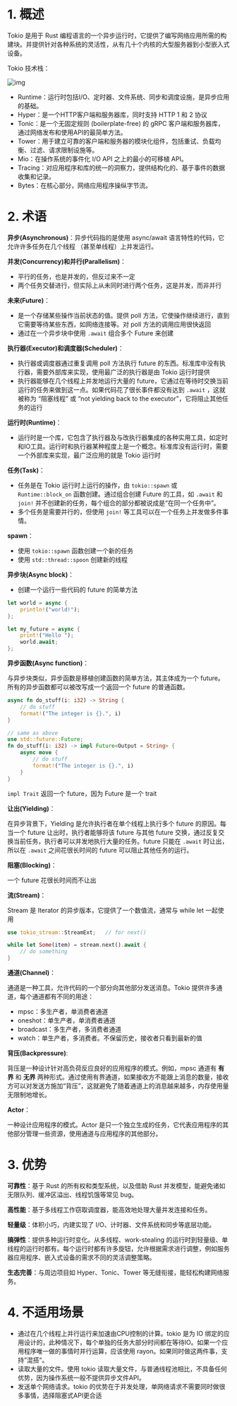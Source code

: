 # 1. 概述

Tokio 是用于 Rust 编程语言的一个异步运行时，它提供了编写网络应用所需的构建块。并提供针对各种系统的灵活性，从有几十个内核的大型服务器到小型嵌入式设备。



Tokio 技术栈：

![img](https://cdn.jsdelivr.net/gh/elihe2011/bedgraph@master/rust/tokio-stack.jpg)

- Runtime：运行时包括I/O、定时器、文件系统、同步和调度设施，是异步应用的基础。
- Hyper：是一个HTTP客户端和服务器库，同时支持 HTTP 1 和 2 协议
- Tonic：是一个无固定规则 (boilerplate-free) 的 gRPC 客户端和服务器库，通过网络发布和使用API的最简单方法。
- Tower：用于建立可靠的客户端和服务器的模块化组件，包括重试、负载均衡、过滤、请求限制设施等。
- Mio：在操作系统的事件化 I/O API 之上的最小的可移植 API。
- Tracing：对应用程序和库的统一的洞察力，提供结构化的、基于事件的数据收集和记录。
- Bytes：在核心部分，网络应用程序操纵字节流。



# 2. 术语

**异步(Asynchronous)**：异步代码指的是使用 async/await 语言特性的代码，它允许许多任务在几个线程 （甚至单线程）上并发运行。



**并发(Concurrency)和并行(Parallelism)**：

- 平行的任务，也是并发的，但反过来不一定
- 两个任务交替进行，但实际上从未同时进行两个任务，这是并发，而非并行



**未来(Future)**：

- 是一个存储某些操作当前状态的值。提供 poll 方法，它使操作继续进行，直到它需要等待某些东西，如网络连接等。对 poll 方法的调用应用很快返回
- 通过在一个异步块中使用 `.await` 组合多个 Future 来创建



**执行器(Executor)和调度器(Scheduler)**：

- 执行器或调度器通过重复调用 poll 方法执行 future 的东西。标准库中没有执行器，需要外部库来实现，使用最广泛的执行器是由 Tokio 运行时提供
- 执行器能够在几个线程上并发地运行大量的 future，它通过在等待时交换当前运行的任务来做到这一点。如果代码花了很长事件都没有达到 `.await` ，这就被称为 “阻塞线程” 或 “not yielding back to the executor”，它将阻止其他任务的运行



**运行时(Runtime)**：

- 运行时是一个库，它包含了执行器及与改执行器集成的各种实用工具，如定时和IO工具。运行时和执行器某种程度上是一个概念。标准库没有运行时，需要一个外部库来实现，最广泛应用的就是 Tokio 运行时



**任务(Task)**：

- 任务是在 Tokio 运行时上运行的操作，由 `tokio::spawn` 或 `Runtime::block_on` 函数创建。通过组合创建 Future 的工具，如 `.await` 和 `join!` 并不创建新的任务，每个组合的部分都被说成是“在同一个任务中”。
- 多个任务是需要并行的，但使用 `join!` 等工具可以在一个任务上并发做多件事情。



**spawn**：

- 使用 `tokio::spawn` 函数创建一个新的任务
- 使用 `std::thread::spoon` 创建新的线程



**异步块(Async block)**：

- 创建一个运行一些代码的 future 的简单方法

```rust
let world = async {
    println!("world!");
};

let my_future = async {
    print!("Hello ");
    world.await;
};
```



**异步函数(Async function)**：

与异步块类似，异步函数是移植创建函数的简单方法，其主体成为一个 future。所有的异步函数都可以被改写成一个返回一个 future 的普通函数。

```rust
async fn do_stuff(i: i32) -> String {
    // do stuff
    format!("The integer is {}.", i)
}

// same as above
use std::future::Future;
fn do_stuff(i: i32) -> impl Future<Output = String> {
    async move {
        // do stuff
        format!("The integer is {}.", i)
    }
}
```

`impl Trait` 返回一个 future，因为 Future 是一个 trait



**让出(Yielding)**：

在异步背景下，Yielding 是允许执行者在单个线程上执行多个 future 的原因。每当一个 future 让出时，执行者能够将该 future 与其他 future 交换，通过反复交换当前任务，执行者可以并发地执行大量的任务。future 只能在 `.await` 时让出，所以在 `.await` 之间花很长时间的 future 可以阻止其他任务的运行。



**阻塞(Blocking)**：

一个 future 花很长时间而不让出



**流(Stream)**：

Stream 是 Iterator 的异步版本，它提供了一个数值流，通常与 while let 一起使用

```rust
use tokio_stream::StreamExt;   // for next()

while let Some(item) = stream.next().await {
    // do something
}
```



**通道(Channel)**：

通道是一种工具，允许代码的一个部分向其他部分发送消息。Tokio 提供许多通道，每个通道都有不同的用途：

- mpsc：多生产者，单消费者通道
- oneshot：单生产者，单消费者通道
- broadcast：多生产者，多消费者通道
- watch：单生产者，多消费者。不保留历史，接收者只看到最新的值



**背压(Backpressure)**:

背压是一种设计针对高负荷反应良好的应用程序的模式。例如，mpsc 通道有 **有界** 和 **无界** 两种形式。通过使用有界通道，如果接收方不能跟上消息的数量，接收方可以对发送方施加“背压”，这就避免了随着通道上的消息越来越多，内存使用量无限制地增长。



**Actor**：

一种设计应用程序的模式。Actor 是只一个独立生成的任务，它代表应用程序的其他部分管理一些资源，使用通道与应用程序的其他部分。



# 3. 优势

**可靠性**：基于 Rust 的所有权和类型系统，以及借助 Rust 并发模型，能避免诸如无限队列、缓冲区溢出、线程饥饿等常见 bug。

**高性能**：基于多线程工作窃取调度器，能高效地处理大量并发连接和任务。

**轻量级**：体积小巧，内建实现了 I/O、计时器、文件系统和同步等底层功能。

**搞弹性**：提供多种运行时变化。从多线程、work-stealing 的运行时到轻量级、单线程的运行时都有。每个运行时都有许多旋钮，允许根据需求进行调整，例如服务器应用程序、嵌入式设备的需求不同的灵活调整策略。

**生态完善**：与周边项目如 Hyper、Tonic、Tower 等无缝衔接，能轻松构建网络服务。



# 4. 不适用场景

- 通过在几个线程上并行运行来加速由CPU控制的计算。tokio 是为 IO 绑定的应用设计的，此种情况下，每个单独的任务大部分时间都在等待IO。如果一个应用程序唯一做的事情时并行运算，应该使用 rayon。如果同时做这两件事，支持”混搭“。
- 读取大量的文件。使用 tokio 读取大量文件，与普通线程池相比，不具备任何优势，因为操作系统一般不提供异步文件API。
- 发送单个网络请求。tokio 的优势在于并发处理，单网络请求不需要同时做很多事情，选择阻塞式API更合适







































